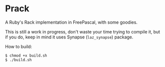 # Prack

A Ruby's Rack implementation in FreePascal, with some goodies.

This is still a work in progress, don't waste your time trying to compile it,
but if you do, keep in mind it uses Synapse (`laz_synapse`) package.

How to build:
```
$ chmod +x build.sh
$ ./build.sh
```

